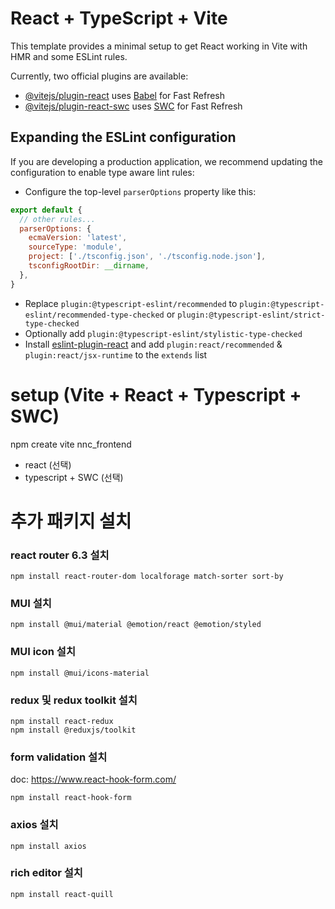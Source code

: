 # React + TypeScript + Vite

This template provides a minimal setup to get React working in Vite with HMR and some ESLint rules.

Currently, two official plugins are available:

- [@vitejs/plugin-react](https://github.com/vitejs/vite-plugin-react/blob/main/packages/plugin-react/README.md) uses [Babel](https://babeljs.io/) for Fast Refresh
- [@vitejs/plugin-react-swc](https://github.com/vitejs/vite-plugin-react-swc) uses [SWC](https://swc.rs/) for Fast Refresh

## Expanding the ESLint configuration

If you are developing a production application, we recommend updating the configuration to enable type aware lint rules:

- Configure the top-level `parserOptions` property like this:

```js
export default {
  // other rules...
  parserOptions: {
    ecmaVersion: 'latest',
    sourceType: 'module',
    project: ['./tsconfig.json', './tsconfig.node.json'],
    tsconfigRootDir: __dirname,
  },
}
```

- Replace `plugin:@typescript-eslint/recommended` to `plugin:@typescript-eslint/recommended-type-checked` or `plugin:@typescript-eslint/strict-type-checked`
- Optionally add `plugin:@typescript-eslint/stylistic-type-checked`
- Install [eslint-plugin-react](https://github.com/jsx-eslint/eslint-plugin-react) and add `plugin:react/recommended` & `plugin:react/jsx-runtime` to the `extends` list

# setup (Vite + React + Typescript + SWC)  
npm create vite nnc_frontend
- react (선택)
- typescript + SWC (선택)
# 추가 패키지 설치
### react router 6.3 설치  
```angular2html
npm install react-router-dom localforage match-sorter sort-by  
```
### MUI 설치  
```angular2html
npm install @mui/material @emotion/react @emotion/styled  
```
### MUI icon 설치  
```angular2html
npm install @mui/icons-material 
```
### redux 및 redux toolkit 설치
```angular2html
npm install react-redux
npm install @reduxjs/toolkit
```
### form validation 설치  
doc: https://www.react-hook-form.com/
```angular2html
npm install react-hook-form
```
### axios 설치
```angular2html
npm install axios
```
### rich editor  설치
```angular2html
npm install react-quill
```